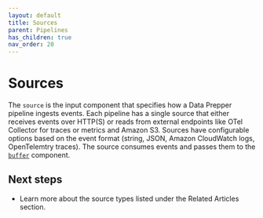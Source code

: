 ```yaml
---
layout: default
title: Sources
parent: Pipelines
has_children: true
nav_order: 20
---
```


# Sources

The `source` is the input component that specifies how a Data Prepper pipeline ingests events. Each pipeline has a single source that either receives events over HTTP(S) or reads from external endpoints like OTel Collector for traces or metrics and Amazon S3. Sources have configurable options based on the event format (string, JSON, Amazon CloudWatch logs, OpenTelemtry traces). The source consumes events and passes them to the [`buffer`]({{site.url}}{{site.baseurl}}/data-prepper/pipelines/configuration/buffers/buffers/) component.

## Next steps 

- Learn more about the source types listed under the Related Articles section.
